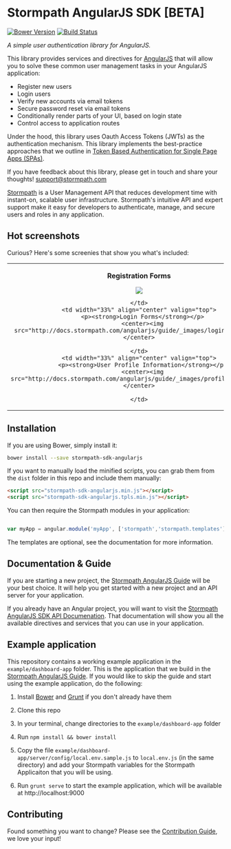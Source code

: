 # Stormpath AngularJS SDK [BETA]


[![Bower Version](https://img.shields.io/bower/v/stormpath-sdk-angularjs.svg?style=flat)](https://bower.io)
[![Build Status](https://img.shields.io/travis/stormpath/stormpath-sdk-angularjs.svg?style=flat)](https://travis-ci.org/stormpath/stormpath-sdk-angularjs)

*A simple user authentication library for AngularJS.*


This library provides services and directives for [AngularJS] that will allow
you to solve these common user management tasks in your AngularJS application:

* Register new users
* Login users
* Verify new accounts via email tokens
* Secure password reset via email tokens
* Conditionally render parts of your UI, based on login state
* Control access to application routes

Under the hood, this library uses Oauth Access Tokens (JWTs) as the authentication
mechanism.  This library implements the best-practice approaches that we outline in
[Token Based Authentication for Single Page Apps (SPAs)](https://stormpath.com/blog/token-auth-spa/).

If you have feedback about this library, please get in touch and share your
thoughts! support@stormpath.com

[Stormpath](https://stormpath.com) is a User Management API that reduces
development time with instant-on, scalable user infrastructure.  Stormpath's
intuitive API and expert support make it easy for developers to authenticate,
manage, and secure users and roles in any application.

## Hot screenshots

Curious?  Here's some screenies that show you what's included:

<table>
  <tr>
    <td width="33%" align="center" valign="top">
      <p><strong>Registration Forms</strong></p>
      <img src="http://docs.stormpath.com/angularjs/guide/_images/registration_form.png">

    </td>
    <td width="33%" align="center" valign="top">
      <p><strong>Login Forms</strong></p>
      <center><img src="http://docs.stormpath.com/angularjs/guide/_images/login_form.png"></center>

    </td>
    <td width="33%" align="center" valign="top">
      <p><strong>User Profile Information</strong></p>
      <center><img src="http://docs.stormpath.com/angularjs/guide/_images/profile_view.png"></center>

    </td>
  </tr>
</table>

## Installation

If you are using Bower, simply install it:

```bash
bower install --save stormpath-sdk-angularjs
```

If you want to manually load the minified scripts, you can grab them from the `dist`
folder in this repo and include them manually:

```html
<script src="stormpath-sdk-angularjs.min.js"></script>
<script src="stormpath-sdk-angularjs.tpls.min.js"></script>
```

You can then require the Stormpath modules in your application:

```javascript

var myApp = angular.module('myApp', ['stormpath','stormpath.templates']);

```

The templates are optional, see the documentation for more information.


## Documentation & Guide

If you are starting a new project, the
[Stormpath AngularJS Guide](http://docs.stormpath.com/angularjs/guide/index.html)
will be your best choice.  It will help you get started with a new project and an API
server for your application.

If you already have an Angular project, you will want to visit the
[Stormpath AngularJS SDK API Documenation](https://docs.stormpath.com/angularjs/sdk/).
That documentation will show you all the available directives and services that you
can use in your application.

## Example application

This repository contains a working example application in the `example/dashboard-app` folder.
This is the application that we build in the [Stormpath AngularJS Guide](http://docs.stormpath.com/angularjs/guide/index.html).
If you would like to skip the guide and start using the example application, do the following:

1) Install [Bower] and [Grunt] if you don't already have them

2) Clone this repo

3) In your terminal, change directories to the `example/dashboard-app` folder

4) Run `npm install && bower install`

5) Copy the file `example/dashboard-app/server/config/local.env.sample.js` to
`local.env.js` (in the same directory) and add your Stormpath variables for the
Stormpath Applicaiton that you will be using.

6) Run `grunt serve` to start the example application, which will be
available at http://localhost:9000

[Bower]: http://bower.io "Bower"
[Grunt]: http://gruntjs.com "Grunt"
[AngularJS]: https://angularjs.org "AngularJS"

## Contributing

Found something you want to change?  Please see the [Contribution Guide](CONTRIBUTING.md),
we love your input!
